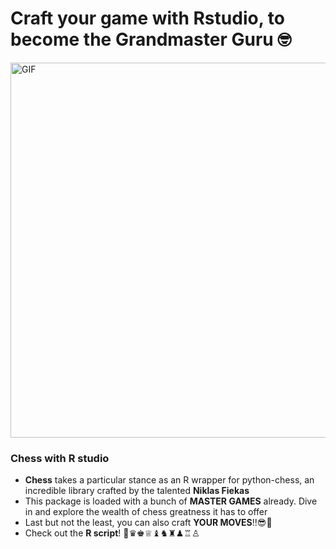 <p>
  <h1 align="left"><b>Craft your game with Rstudio, to become the Grandmaster Guru 🤓</b></h1>
</p>
<img align="center" alt="GIF" src="https://github.com/DJJamsran/images/blob/main/OVFV.gif" width="600"/>
<br>

### Chess with R studio
- **Chess**  takes a particular stance as an R wrapper for python-chess, an incredible library crafted by the talented **Niklas Fiekas**
- This package is loaded with a bunch of **MASTER GAMES** already. Dive in and explore the wealth of chess greatness it has to offer
- Last but not the least, you can also craft **YOUR MOVES**!!😎👾
- Check out the **R script**!
👑♛♚♕♝♞♜♟♖♙
